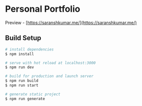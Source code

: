 # Personal Portfolio

Preview - [https://saranshkumar.me/](https://saranshkumar.me/)

## Build Setup

```bash
# install dependencies
$ npm install

# serve with hot reload at localhost:3000
$ npm run dev

# build for production and launch server
$ npm run build
$ npm run start

# generate static project
$ npm run generate
```

